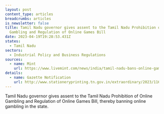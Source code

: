 ```yaml
---
layout: post
content_type: articles
breadcrumbs: articles
is_newsletter: false
title: Tamil Nadu governor gives assent to the Tamil Nadu Prohibition of Online
  Gambling and Regulation of Online Games Bill
date: 2023-04-19T19:28:53.431Z
states:
  - Tamil Nadu
sectors:
  - Industrial Policy and Business Regulations
sources:
  - name: Mint
    url: https://www.livemint.com/news/india/tamil-nadu-bans-online-gaming-imposes-fine-up-to-rs-10-lakh-or-3-year-jail-11681195033226.html
details:
  - name: Gazette Notification
    url: http://www.stationeryprinting.tn.gov.in/extraordinary/2023/116_Ex_IV_2_2023.pdf
---
```

Tamil Nadu governor gives assent to the Tamil Nadu Prohibition of Online Gambling and Regulation of Online Games Bill, thereby banning online gambling in the state.
